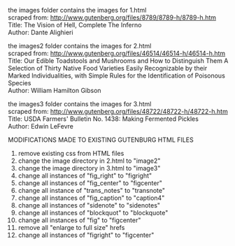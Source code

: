 the images folder contains the images for 1.html  
scraped from: http://www.gutenberg.org/files/8789/8789-h/8789-h.htm  
Title: The Vision of Hell, Complete
       The Inferno  
Author: Dante Alighieri  
    
the images2 folder contains the images for 2.html  
scraped from: http://www.gutenberg.org/files/46514/46514-h/46514-h.htm  
Title: Our Edible Toadstools and Mushrooms and How to Distinguish Them
       A Selection of Thirty Native Food Varieties Easily
              Recognizable by their Marked Individualities, with Simple
              Rules for the Identification of Poisonous Species  
Author: William Hamilton Gibson  
  
the images3 folder contains the images for 3.html  
scraped from: http://www.gutenberg.org/files/48722/48722-h/48722-h.htm    
Title: USDA Farmers' Bulletin No. 1438: Making Fermented Pickles  
Author: Edwin LeFevre  

MODIFICATIONS MADE TO EXISTING GUTENBURG HTML FILES
1) remove existing css from HTML files
2) change the image directory in 2.html to "image2"
3) change the image directory in 3.html to "image3"
4) change all instances of "fig_right" to "figright"
5) change all instances of "fig_center" to "figcenter"
6) change all instance of  "trans_notes" to "transnote"
7) change all instances of "fig_caption" to "caption4"
8) change all instances of "sidenote" to "sidenotes"
9) change all instances of "blockquot" to "blockquote"
10) change all instances of "fig" to "figcenter"
11) remove all "enlarge to full size" hrefs 
12) change all instances of "figright" to "figcenter"